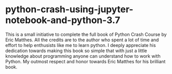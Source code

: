 # python-crash-using-jupyter-notebook-and-python-3.7

This is a small initiative to complete the full book of Python Crash Course by Eric Matthes. All the credits are to the author who spent a lot of time and effort to help enthusists like me to learn python. I deeply appreciate his dedication towards making this book so simple that with just a little knowledge about programming anyone can understand how to work with Python. My outmost respect and honor towards Eric Matthes for his brilliant book.

